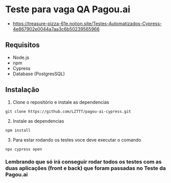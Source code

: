 # Teste para vaga QA Pagou.ai

- https://treasure-pizza-61e.notion.site/Testes-Automatizados-Cypress-4e867902e0044a7aa3c6b50239565966

## Requisitos
 - Node.js
 - npm 
 - Cypress
 - Database (PostgresSQL)

## Instalação

1. Clone o repositório e instale as dependencias

```
git clone https://github.com/LZTTT/pagou-ai-cypress.git
```
2. Instale as dependencias

```
npm install
```

3. Para estar rodando os testes voce deve executar o comando

```
npx cypress open
```

### Lembrando que só irá conseguir rodar todos os testes com as duas aplicações (front e back) que foram passadas no Teste da Pagou.ai